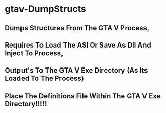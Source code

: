 # gtav-DumpStructs

## Dumps Structures From The GTA V Process,
## Requires To Load The ASI Or Save As Dll And Inject To Process,
## Output's To The GTA V Exe Directory (As Its Loaded To The Process)
## Place The Definitions File Within The GTA V Exe Directory!!!!!
